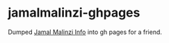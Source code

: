 jamalmalinzi-ghpages
====================

Dumped [Jamal Malinzi Info](http://www.jamalmalinzi.com) into gh pages for a friend.
